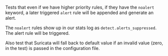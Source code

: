 Tests that even if we have higher priority rules, if they have the `noalert`
keyword, a later triggered `alert` rule will be appended and generate an alert.

The `noalert` rules show up in our stats log as `detect.alerts_suppressed`.
The alert rule will be triggered.

Also test that Suricata will fall back to default value if an invalid value
(zero, in the test) is passed in the configuration file.
